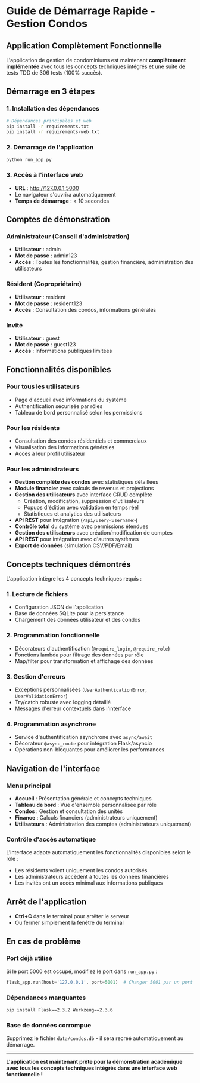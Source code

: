 # Guide de Démarrage Rapide - Gestion Condos

## Application Complètement Fonctionnelle

L'application de gestion de condominiums est maintenant **complètement implémentée** avec tous les concepts techniques intégrés et une suite de tests TDD de 306 tests (100% succès).

## Démarrage en 3 étapes

### 1. Installation des dépendances
```bash
# Dépendances principales et web
pip install -r requirements.txt
pip install -r requirements-web.txt
```

### 2. Démarrage de l'application
```bash
python run_app.py
```

### 3. Accès à l'interface web
- **URL** : http://127.0.0.1:5000
- Le navigateur s'ouvrira automatiquement
- **Temps de démarrage** : < 10 secondes

## Comptes de démonstration

### Administrateur (Conseil d'administration)
- **Utilisateur** : admin
- **Mot de passe** : admin123
- **Accès** : Toutes les fonctionnalités, gestion financière, administration des utilisateurs

### Résident (Copropriétaire)  
- **Utilisateur** : resident
- **Mot de passe** : resident123
- **Accès** : Consultation des condos, informations générales

### Invité
- **Utilisateur** : guest
- **Mot de passe** : guest123
- **Accès** : Informations publiques limitées

## Fonctionnalités disponibles

### Pour tous les utilisateurs
- Page d'accueil avec informations du système
- Authentification sécurisée par rôles
- Tableau de bord personnalisé selon les permissions

### Pour les résidents
- Consultation des condos résidentiels et commerciaux
- Visualisation des informations générales
- Accès à leur profil utilisateur

### Pour les administrateurs
- **Gestion complète des condos** avec statistiques détaillées
- **Module financier** avec calculs de revenus et projections
- **Gestion des utilisateurs** avec interface CRUD complète
  - Création, modification, suppression d'utilisateurs
  - Popups d'édition avec validation en temps réel
  - Statistiques et analytics des utilisateurs
- **API REST** pour intégration (`/api/user/<username>`)
- **Contrôle total** du système avec permissions étendues
- **Gestion des utilisateurs** avec création/modification de comptes
- **API REST** pour intégration avec d'autres systèmes
- **Export de données** (simulation CSV/PDF/Email)

## Concepts techniques démontrés

L'application intègre les 4 concepts techniques requis :

### 1. Lecture de fichiers
- Configuration JSON de l'application
- Base de données SQLite pour la persistance
- Chargement des données utilisateur et des condos

### 2. Programmation fonctionnelle  
- Décorateurs d'authentification (`@require_login`, `@require_role`)
- Fonctions lambda pour filtrage des données par rôle
- Map/filter pour transformation et affichage des données

### 3. Gestion d'erreurs
- Exceptions personnalisées (`UserAuthenticationError`, `UserValidationError`)  
- Try/catch robuste avec logging détaillé
- Messages d'erreur contextuels dans l'interface

### 4. Programmation asynchrone
- Service d'authentification asynchrone avec `async/await`
- Décorateur `@async_route` pour intégration Flask/asyncio
- Opérations non-bloquantes pour améliorer les performances

## Navigation de l'interface

### Menu principal
- **Accueil** : Présentation générale et concepts techniques
- **Tableau de bord** : Vue d'ensemble personnalisée par rôle
- **Condos** : Gestion et consultation des unités
- **Finance** : Calculs financiers (administrateurs uniquement)
- **Utilisateurs** : Administration des comptes (administrateurs uniquement)

### Contrôle d'accès automatique
L'interface adapte automatiquement les fonctionnalités disponibles selon le rôle :
- Les résidents voient uniquement les condos autorisés
- Les administrateurs accèdent à toutes les données financières
- Les invités ont un accès minimal aux informations publiques

## Arrêt de l'application
- **Ctrl+C** dans le terminal pour arrêter le serveur
- Ou fermer simplement la fenêtre du terminal

## En cas de problème

### Port déjà utilisé
Si le port 5000 est occupé, modifiez le port dans `run_app.py` :
```python
flask_app.run(host='127.0.0.1', port=5001)  # Changer 5001 par un port libre
```

### Dépendances manquantes
```bash
pip install Flask==2.3.2 Werkzeug==2.3.6
```

### Base de données corrompue
Supprimez le fichier `data/condos.db` - il sera recréé automatiquement au démarrage.

---

**L'application est maintenant prête pour la démonstration académique avec tous les concepts techniques intégrés dans une interface web fonctionnelle !**
